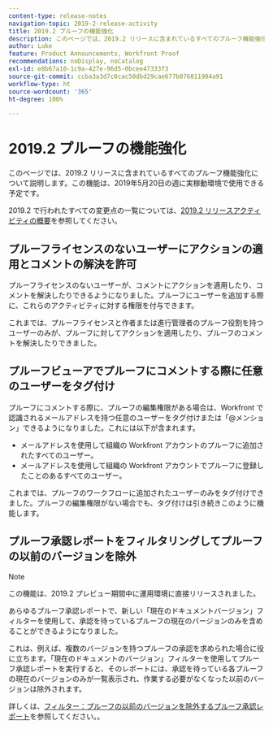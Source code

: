 ```yaml
---
content-type: release-notes
navigation-topic: 2019-2-release-activity
title: 2019.2 プルーフの機能強化
description: このページでは、2019.2 リリースに含まれているすべてのプルーフ機能強化について説明します。この機能は、2019年5月20日の週に実稼動環境で使用できる予定です。
author: Luke
feature: Product Announcements, Workfront Proof
recommendations: noDisplay, noCatalog
exl-id: e8b67a10-1c9a-427e-96d5-0bcee47333f3
source-git-commit: ccba3a3d7c0cac50dbd29cae677b076811904a91
workflow-type: ht
source-wordcount: '365'
ht-degree: 100%

---
```


# 2019.2 プルーフの機能強化

このページでは、2019.2 リリースに含まれているすべてのプルーフ機能強化について説明します。この機能は、2019年5月20日の週に実稼動環境で使用できる予定です。

2019.2 で行われたすべての変更点の一覧については、[2019.2 リリースアクティビティの概要](../../../../product-announcements/product-releases/quarterly-release-archive/2019.2-release-activity/2019.2-release-activity-overview.md)を参照してください。

## プルーフライセンスのないユーザーにアクションの適用とコメントの解決を許可

プルーフライセンスのないユーザーが、コメントにアクションを適用したり、コメントを解決したりできるようになりました。プルーフにユーザーを追加する際に、これらのアクティビティに対する権限を付与できます。

これまでは、プルーフライセンスと作者または進行管理者のプルーフ役割を持つユーザーのみが、プルーフに対してアクションを適用したり、プルーフのコメントを解決したりできました。

## プルーフビューアでプルーフにコメントする際に任意のユーザーをタグ付け

プルーフにコメントする際に、プルーフの編集権限がある場合は、Workfront で認識されるメールアドレスを持つ任意のユーザーをタグ付けまたは「@メンション」できるようになりました。これには以下が含まれます。

* メールアドレスを使用して組織の Workfront アカウントのプルーフに追加されたすべてのユーザー。
* メールアドレスを使用して組織の Workfront アカウントでプルーフに登録したことのあるすべてのユーザー。

これまでは、プルーフのワークフローに追加されたユーザーのみをタグ付けできました。プルーフの編集権限がない場合でも、タグ付けは引き続きこのように機能します。

## プルーフ承認レポートをフィルタリングしてプルーフの以前のバージョンを除外

>[!NOTE]
>
>この機能は、2019.2 プレビュー期間中に運用環境に直接リリースされました。

あらゆるプルーフ承認レポートで、新しい「現在のドキュメントバージョン」フィルターを使用して、承認を待っているプルーフの現在のバージョンのみを含めることができるようになりました。

これは、例えば、複数のバージョンを持つプルーフの承認を求められた場合に役に立ちます。「現在のドキュメントのバージョン」フィルターを使用してプルーフ承認レポートを実行すると、そのレポートには、承認を待っている各プルーフの現在のバージョンのみが一覧表示され、作業する必要がなくなった以前のバージョンは除外されます。

詳しくは、[フィルター：プルーフの以前のバージョンを除外するプルーフ承認レポート](../../../../reports-and-dashboards/reports/custom-view-filter-grouping-samples/filter-proof-approval-report.md)を参照してください。。

